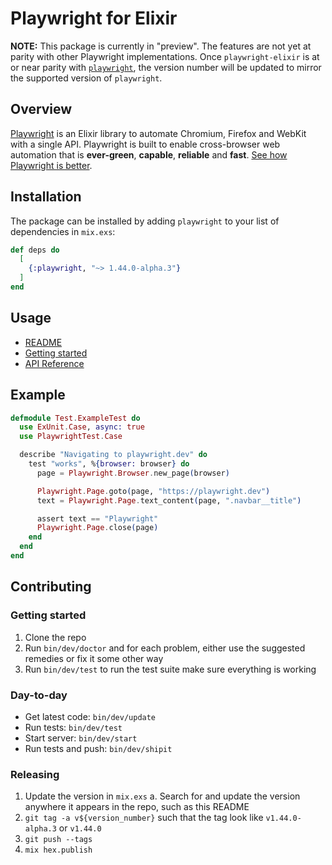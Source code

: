 # Playwright for Elixir

**NOTE:** This package is currently in "preview". The features are not yet at parity with other Playwright implementations. Once `playwright-elixir` is at or near parity with [`playwright`](https://github.com/microsoft/playwright), the version number will be updated to mirror the supported version of `playwright`.

## Overview

[Playwright](https://github.com/mechanical-orchard/playwright-elixir) is an Elixir library to automate Chromium, Firefox and WebKit with a single API. Playwright is built to enable cross-browser web automation that is **ever-green**, **capable**, **reliable** and **fast**. [See how Playwright is better](https://playwright.dev/docs/why-playwright).

## Installation

The package can be installed by adding `playwright` to your list of dependencies in `mix.exs`:

```elixir
def deps do
  [
    {:playwright, "~> 1.44.0-alpha.3"}
  ]
end
```

## Usage

- [README](https://hexdocs.pm/playwright/readme.html)
- [Getting started](https://hexdocs.pm/playwright/basics-getting-started.html)
- [API Reference](https://hexdocs.pm/playwright/api-reference.html)

## Example

```elixir
defmodule Test.ExampleTest do
  use ExUnit.Case, async: true
  use PlaywrightTest.Case

  describe "Navigating to playwright.dev" do
    test "works", %{browser: browser} do
      page = Playwright.Browser.new_page(browser)

      Playwright.Page.goto(page, "https://playwright.dev")
      text = Playwright.Page.text_content(page, ".navbar__title")

      assert text == "Playwright"
      Playwright.Page.close(page)
    end
  end
end
```

## Contributing

### Getting started

1. Clone the repo
2. Run `bin/dev/doctor` and for each problem, either use the suggested remedies or fix it some other way
3. Run `bin/dev/test` to run the test suite make sure everything is working

### Day-to-day

- Get latest code: `bin/dev/update`
- Run tests: `bin/dev/test`
- Start server: `bin/dev/start`
- Run tests and push: `bin/dev/shipit`

### Releasing

1. Update the version in `mix.exs`
   a. Search for and update the version anywhere it appears in the repo, such as this README
2. `git tag -a v${version_number}` such that the tag look like `v1.44.0-alpha.3` or `v1.44.0`
3. `git push --tags`
4. `mix hex.publish`